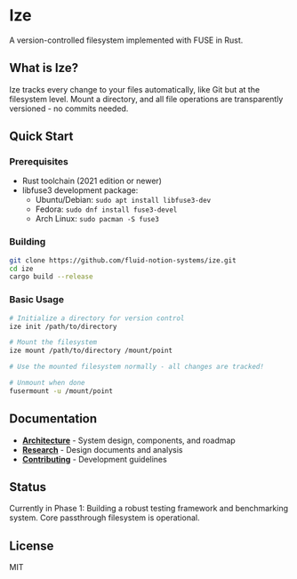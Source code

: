 # Ize

A version-controlled filesystem implemented with FUSE in Rust.

## What is Ize?

Ize tracks every change to your files automatically, like Git but at the filesystem level. Mount a directory, and all file operations are transparently versioned - no commits needed.

## Quick Start

### Prerequisites

- Rust toolchain (2021 edition or newer)
- libfuse3 development package:
  - Ubuntu/Debian: `sudo apt install libfuse3-dev`
  - Fedora: `sudo dnf install fuse3-devel`
  - Arch Linux: `sudo pacman -S fuse3`

### Building

```bash
git clone https://github.com/fluid-notion-systems/ize.git
cd ize
cargo build --release
```

### Basic Usage

```bash
# Initialize a directory for version control
ize init /path/to/directory

# Mount the filesystem
ize mount /path/to/directory /mount/point

# Use the mounted filesystem normally - all changes are tracked!

# Unmount when done
fusermount -u /mount/point
```

## Documentation

- **[Architecture](architecture.md)** - System design, components, and roadmap
- **[Research](research/)** - Design documents and analysis
- **[Contributing](CONTRIBUTING.md)** - Development guidelines

## Status

Currently in Phase 1: Building a robust testing framework and benchmarking system. Core passthrough filesystem is operational.

## License

MIT
